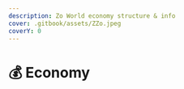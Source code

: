 ```yaml
---
description: Zo World economy structure & info
cover: .gitbook/assets/ZZo.jpeg
coverY: 0
---
```


# 💰 Economy

